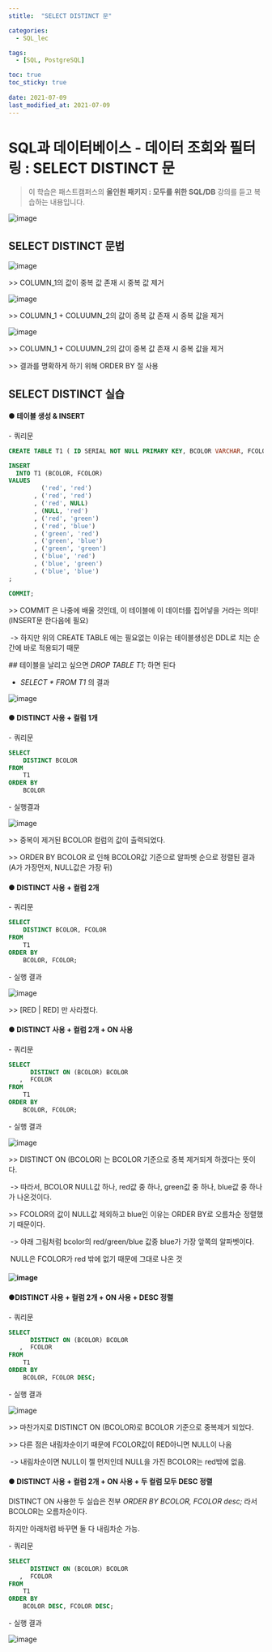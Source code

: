 ```yaml
---
stitle:  "SELECT DISTINCT 문"

categories:
  - SQL_lec

tags:
  - [SQL, PostgreSQL]

toc: true
toc_sticky: true
 
date: 2021-07-09
last_modified_at: 2021-07-09
---
```


# SQL과 데이터베이스 - 데이터 조회와 필터링 : SELECT DISTINCT 문



> 이 학습은 패스트캠퍼스의 **올인원 패키지 : 모두를 위한 SQL/DB** 강의를 듣고 복습하는 내용입니다.

![image](https://user-images.githubusercontent.com/80219821/125051138-9eb52d00-e0dd-11eb-8e0e-ece8451ef42a.png)

 

## SELECT DISTINCT 문법

![image](https://user-images.githubusercontent.com/80219821/125051163-a4ab0e00-e0dd-11eb-8c9a-d8b084973e23.png)

\>> COLUMN_1의 값이 중복 값 존재 시 중복 값 제거

![image](https://user-images.githubusercontent.com/80219821/125051172-a83e9500-e0dd-11eb-9b3f-23847137afdd.png)

\>> COLUMN_1 + COLUUMN_2의 값이 중복 값 존재 시 중복 값을 제거

![image](https://user-images.githubusercontent.com/80219821/125051190-ac6ab280-e0dd-11eb-8fd9-1c42d8e1074f.png)

\>> COLUMN_1 + COLUUMN_2의 값이 중복 값 존재 시 중복 값을 제거

\>> 결과를 명확하게 하기 위해 ORDER BY 절 사용



## SELECT DISTINCT 실습

#### ● 테이블 생성 & INSERT

\- 쿼리문

```SQL
CREATE TABLE T1 ( ID SERIAL NOT NULL PRIMARY KEY, BCOLOR VARCHAR, FCOLOR VARCHAR );

INSERT
  INTO T1 (BCOLOR, FCOLOR)
VALUES
         ('red', 'red')
       , ('red', 'red')
       , ('red', NULL)
       , (NULL, 'red')
       , ('red', 'green')
       , ('red', 'blue')
       , ('green', 'red')
       , ('green', 'blue')
       , ('green', 'green')
       , ('blue', 'red')
       , ('blue', 'green')
       , ('blue', 'blue')
;

COMMIT; 
```

\>> COMMIT 은 나중에 배울 것인데, 이 테이블에 이 데이터를 집어넣을 거라는 의미!(INSERT문 한다음에 필요)

​     -> 하지만 위의 CREATE TABLE 에는 필요없는 이유는 테이블생성은 DDL로 치는 순간에 바로 적용되기 때문

\## 테이블을 날리고 싶으면 *DROP TABLE T1;* 하면 된다



-  *SELECT \* FROM T1* 의 결과

![image](https://user-images.githubusercontent.com/80219821/125051206-b096d000-e0dd-11eb-9afb-b6d4a5177be9.png)



#### ● DISTINCT 사용 + 컬럼 1개



\- 쿼리문

```sql
SELECT
    DISTINCT BCOLOR
FROM
    T1
ORDER BY
    BCOLOR
```



\- 실행결과

![image](https://user-images.githubusercontent.com/80219821/125051625-18e5b180-e0de-11eb-8e02-e6e9ec0421e3.png)

\>> 중복이 제거된 BCOLOR 컬럼의 값이 출력되었다.

\>> ORDER BY BCOLOR 로 인해 BCOLOR값 기준으로 알파벳 순으로 정렬된 결과 (A가 가장먼저, NULL값은 가장 뒤)



#### ● DISTINCT 사용 + 컬럼 2개



\- 쿼리문

```sql
SELECT
    DISTINCT BCOLOR, FCOLOR
FROM
    T1
ORDER BY
    BCOLOR, FCOLOR;
```

\- 실행 결과

![image](https://user-images.githubusercontent.com/80219821/125051636-1b480b80-e0de-11eb-81a6-73668c759239.png)

\>> [RED | RED] 만 사라졌다.



#### ● DISTINCT 사용 + 컬럼 2개 + ON 사용



\- 쿼리문

```sql
SELECT
      DISTINCT ON (BCOLOR) BCOLOR
   ,  FCOLOR
FROM
    T1
ORDER BY
    BCOLOR, FCOLOR;
```

\- 실행 결과

![image](https://user-images.githubusercontent.com/80219821/125051646-1d11cf00-e0de-11eb-941d-7c0405986e0f.png)

\>> DISTINCT ON (BCOLOR) 는 BCOLOR 기준으로 중복 제거되게 하겠다는 뜻이다.

​     -> 따라서, BCOLOR NULL값 하나, red값 중 하나, green값 중 하나, blue값 중 하나가 나온것이다.

\>> FCOLOR의 값이 NULL값 제외하고 blue인 이유는 ORDER BY로 오름차순 정렬했기 때문이다.

​     -> 아래 그림처럼 bcolor의 red/green/blue 값중 blue가 가장 앞쪽의 알파벳이다.

​          NULL은 FCOLOR가 red 밖에 없기 때문에 그대로 나온 것

#### ![image](https://user-images.githubusercontent.com/80219821/125051652-1edb9280-e0de-11eb-8ca7-07165f2ab4bd.png)

#### ●DISTINCT 사용 + 컬럼 2개 + ON 사용 + DESC 정렬



\- 쿼리문

```sql
SELECT
      DISTINCT ON (BCOLOR) BCOLOR
   ,  FCOLOR
FROM
    T1
ORDER BY
    BCOLOR, FCOLOR DESC;
```

\- 실행 결과

![image](https://user-images.githubusercontent.com/80219821/125051655-213dec80-e0de-11eb-8f2d-a3faec72b988.png)

\>> 마찬가지로 DISTINCT ON (BCOLOR)로 BCOLOR 기준으로 중복제거 되었다.

\>> 다른 점은 내림차순이기 때문에 FCOLOR값이 RED아니면 NULL이 나옴

​      -> 내림차순이면 NULL이 젤 먼저인데 NULL을 가진 BCOLOR는 red밖에 없음.



#### ● DISTINCT 사용 + 컬럼 2개 + ON 사용 + 두 컬럼 모두 DESC 정렬

DISTINCT ON 사용한 두 실습은 전부 *ORDER BY BCOLOR, FCOLOR desc;* 라서 BCOLOR는 오름차순이다.

하지만 아래처럼 바꾸면 둘 다 내림차순 가능.



\- 쿼리문

```sql
SELECT
      DISTINCT ON (BCOLOR) BCOLOR
   ,  FCOLOR
FROM
    T1
ORDER BY
    BCOLOR DESC, FCOLOR DESC;
```

\- 실행 결과

![image](https://user-images.githubusercontent.com/80219821/125051663-2307b000-e0de-11eb-97ef-6be1d6219abe.png)

